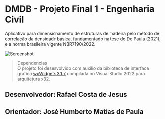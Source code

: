 # DMDB - Projeto Final 1 - Engenharia Civil

Aplicativo para dimensionamento de estruturas de madeira pelo método de correlação da densidade básica, fundamentado na tese do De Paula (2021), e a norma brasileira vigente NBR7190/2022.

![Screenshot](https://www.dropbox.com/s/16a8fwrsbpgikpt/interface-inicial.png?raw=1)

> Dependencias <br>
O projeto foi desenvolvido com auxílio da biblioteca de interface gráfica [wxWidgets 3.1.7](https://www.wxwidgets.org/) compilada no Visual Studio 2022 para arquitetura x32.

## Desenvolvedor: Rafael Costa de Jesus 
## Orientador: José Humberto Matias de Paula
